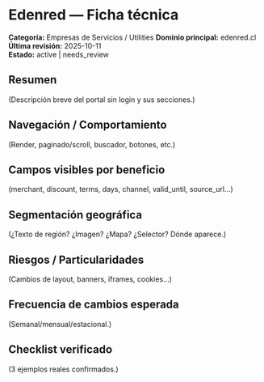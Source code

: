 # Edenred — Ficha técnica

**Categoría:** Empresas de Servicios / Utilities
**Dominio principal:** edenred.cl  
**Última revisión:** 2025-10-11  
**Estado:** active | needs_review

## Resumen
(Descripción breve del portal sin login y sus secciones.)

## Navegación / Comportamiento
(Render, paginado/scroll, buscador, botones, etc.)

## Campos visibles por beneficio
(merchant, discount, terms, days, channel, valid_until, source_url…)

## Segmentación geográfica
(¿Texto de región? ¿Imagen? ¿Mapa? ¿Selector? Dónde aparece.)

## Riesgos / Particularidades
(Cambios de layout, banners, iframes, cookies…)

## Frecuencia de cambios esperada
(Semanal/mensual/estacional.)

## Checklist verificado
(3 ejemplos reales confirmados.)
